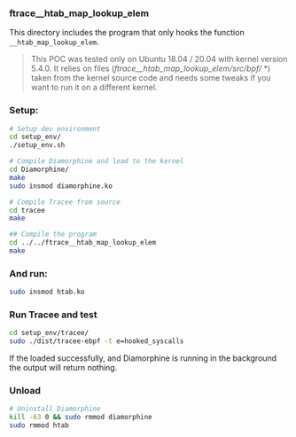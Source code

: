 ### ftrace__htab_map_lookup_elem

This directory includes the program that only hooks the function `__htab_map_lookup_elem`.

> This POC was tested only on Ubuntu 18.04 / 20.04 with kernel version 5.4.0. It relies on files (*ftrace__htab_map_lookup_elem/src/bpf/* *) taken from the kernel source code and needs some tweaks if you want to run it on a different kernel.

### Setup:

``` bash
# Setup dev environment
cd setup_env/
./setup_env.sh

# Compile Diamorphine and load to the kernel
cd Diamorphine/
make
sudo insmod diamorphine.ko

# Compile Tracee from source
cd tracee
make

## Compile the program
cd ../../ftrace__htab_map_lookup_elem
make
```

### And run:
``` bash
sudo insmod htab.ko
```

### Run Tracee and test
``` bash
cd setup_env/tracee/
sudo ./dist/tracee-ebpf -t e=hooked_syscalls
```
If the loaded successfully, and Diamorphine is running in the background the output will return nothing.

### Unload
``` bash
# Uninstall Diamorphine
kill -63 0 && sudo rmmod diamorphine
sudo rmmod htab
```